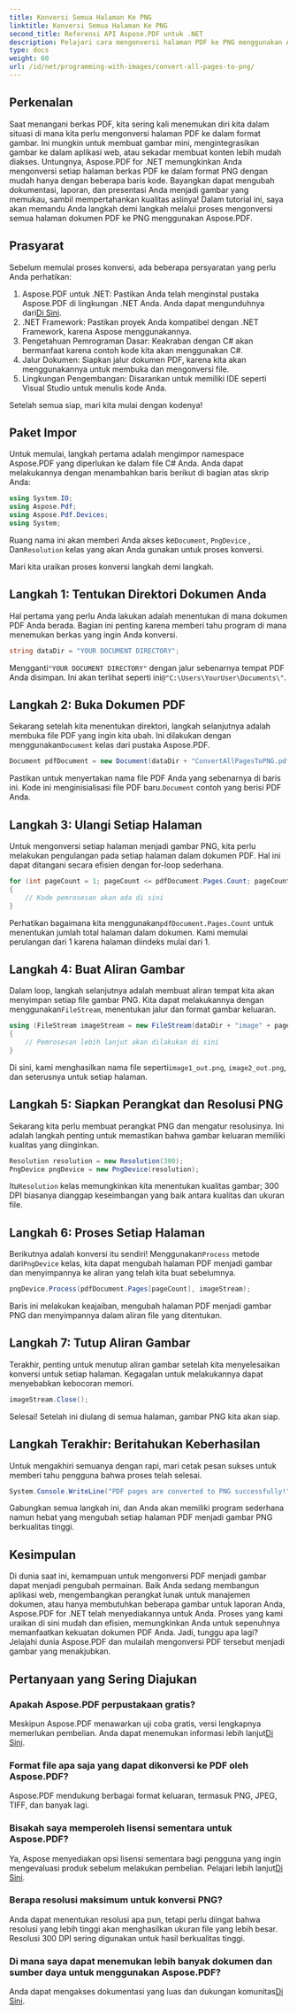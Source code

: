 ```yaml
---
title: Konversi Semua Halaman Ke PNG
linktitle: Konversi Semua Halaman Ke PNG
second_title: Referensi API Aspose.PDF untuk .NET
description: Pelajari cara mengonversi halaman PDF ke PNG menggunakan Aspose.PDF untuk .NET dengan panduan langkah demi langkah ini. Sempurna untuk pengembang dan penggemar.
type: docs
weight: 60
url: /id/net/programming-with-images/convert-all-pages-to-png/
---
```

## Perkenalan

Saat menangani berkas PDF, kita sering kali menemukan diri kita dalam situasi di mana kita perlu mengonversi halaman PDF ke dalam format gambar. Ini mungkin untuk membuat gambar mini, mengintegrasikan gambar ke dalam aplikasi web, atau sekadar membuat konten lebih mudah diakses. Untungnya, Aspose.PDF for .NET memungkinkan Anda mengonversi setiap halaman berkas PDF ke dalam format PNG dengan mudah hanya dengan beberapa baris kode. Bayangkan dapat mengubah dokumentasi, laporan, dan presentasi Anda menjadi gambar yang memukau, sambil mempertahankan kualitas aslinya! Dalam tutorial ini, saya akan memandu Anda langkah demi langkah melalui proses mengonversi semua halaman dokumen PDF ke PNG menggunakan Aspose.PDF. 

## Prasyarat

Sebelum memulai proses konversi, ada beberapa persyaratan yang perlu Anda perhatikan:

1. Aspose.PDF untuk .NET: Pastikan Anda telah menginstal pustaka Aspose.PDF di lingkungan .NET Anda. Anda dapat mengunduhnya dari[Di Sini](https://releases.aspose.com/pdf/net/).
2. .NET Framework: Pastikan proyek Anda kompatibel dengan .NET Framework, karena Aspose menggunakannya.
3. Pengetahuan Pemrograman Dasar: Keakraban dengan C# akan bermanfaat karena contoh kode kita akan menggunakan C#.
4. Jalur Dokumen: Siapkan jalur dokumen PDF, karena kita akan menggunakannya untuk membuka dan mengonversi file.
5. Lingkungan Pengembangan: Disarankan untuk memiliki IDE seperti Visual Studio untuk menulis kode Anda. 

Setelah semua siap, mari kita mulai dengan kodenya!

## Paket Impor

Untuk memulai, langkah pertama adalah mengimpor namespace Aspose.PDF yang diperlukan ke dalam file C# Anda. Anda dapat melakukannya dengan menambahkan baris berikut di bagian atas skrip Anda:

```csharp
using System.IO;
using Aspose.Pdf;
using Aspose.Pdf.Devices;
using System;
```

 Ruang nama ini akan memberi Anda akses ke`Document`, `PngDevice` , Dan`Resolution` kelas yang akan Anda gunakan untuk proses konversi.

Mari kita uraikan proses konversi langkah demi langkah.

## Langkah 1: Tentukan Direktori Dokumen Anda

Hal pertama yang perlu Anda lakukan adalah menentukan di mana dokumen PDF Anda berada. Bagian ini penting karena memberi tahu program di mana menemukan berkas yang ingin Anda konversi.

```csharp
string dataDir = "YOUR DOCUMENT DIRECTORY";
```

 Mengganti`"YOUR DOCUMENT DIRECTORY"` dengan jalur sebenarnya tempat PDF Anda disimpan. Ini akan terlihat seperti ini`@"C:\Users\YourUser\Documents\"`.

## Langkah 2: Buka Dokumen PDF

 Sekarang setelah kita menentukan direktori, langkah selanjutnya adalah membuka file PDF yang ingin kita ubah. Ini dilakukan dengan menggunakan`Document` kelas dari pustaka Aspose.PDF.

```csharp
Document pdfDocument = new Document(dataDir + "ConvertAllPagesToPNG.pdf");
```

 Pastikan untuk menyertakan nama file PDF Anda yang sebenarnya di baris ini. Kode ini menginisialisasi file PDF baru.`Document` contoh yang berisi PDF Anda.

## Langkah 3: Ulangi Setiap Halaman

Untuk mengonversi setiap halaman menjadi gambar PNG, kita perlu melakukan pengulangan pada setiap halaman dalam dokumen PDF. Hal ini dapat ditangani secara efisien dengan for-loop sederhana.

```csharp
for (int pageCount = 1; pageCount <= pdfDocument.Pages.Count; pageCount++)
{
    // Kode pemrosesan akan ada di sini
}
```

 Perhatikan bagaimana kita menggunakan`pdfDocument.Pages.Count` untuk menentukan jumlah total halaman dalam dokumen. Kami memulai perulangan dari 1 karena halaman diindeks mulai dari 1.

## Langkah 4: Buat Aliran Gambar

Dalam loop, langkah selanjutnya adalah membuat aliran tempat kita akan menyimpan setiap file gambar PNG. Kita dapat melakukannya dengan menggunakan`FileStream`, menentukan jalur dan format gambar keluaran.

```csharp
using (FileStream imageStream = new FileStream(dataDir + "image" + pageCount + "_out.png", FileMode.Create))
{
    // Pemrosesan lebih lanjut akan dilakukan di sini
}
```

 Di sini, kami menghasilkan nama file seperti`image1_out.png`, `image2_out.png`, dan seterusnya untuk setiap halaman.

## Langkah 5: Siapkan Perangkat dan Resolusi PNG

Sekarang kita perlu membuat perangkat PNG dan mengatur resolusinya. Ini adalah langkah penting untuk memastikan bahwa gambar keluaran memiliki kualitas yang diinginkan.

```csharp
Resolution resolution = new Resolution(300);
PngDevice pngDevice = new PngDevice(resolution);
```

 Itu`Resolution` kelas memungkinkan kita menentukan kualitas gambar; 300 DPI biasanya dianggap keseimbangan yang baik antara kualitas dan ukuran file.

## Langkah 6: Proses Setiap Halaman

 Berikutnya adalah konversi itu sendiri! Menggunakan`Process` metode dari`PngDevice` kelas, kita dapat mengubah halaman PDF menjadi gambar dan menyimpannya ke aliran yang telah kita buat sebelumnya.

```csharp
pngDevice.Process(pdfDocument.Pages[pageCount], imageStream);
```

Baris ini melakukan keajaiban, mengubah halaman PDF menjadi gambar PNG dan menyimpannya dalam aliran file yang ditentukan.

## Langkah 7: Tutup Aliran Gambar

Terakhir, penting untuk menutup aliran gambar setelah kita menyelesaikan konversi untuk setiap halaman. Kegagalan untuk melakukannya dapat menyebabkan kebocoran memori.

```csharp
imageStream.Close();
```

Selesai! Setelah ini diulang di semua halaman, gambar PNG kita akan siap.

## Langkah Terakhir: Beritahukan Keberhasilan

Untuk mengakhiri semuanya dengan rapi, mari cetak pesan sukses untuk memberi tahu pengguna bahwa proses telah selesai.

```csharp
System.Console.WriteLine("PDF pages are converted to PNG successfully!");
```

Gabungkan semua langkah ini, dan Anda akan memiliki program sederhana namun hebat yang mengubah setiap halaman PDF menjadi gambar PNG berkualitas tinggi.

## Kesimpulan

Di dunia saat ini, kemampuan untuk mengonversi PDF menjadi gambar dapat menjadi pengubah permainan. Baik Anda sedang membangun aplikasi web, mengembangkan perangkat lunak untuk manajemen dokumen, atau hanya membutuhkan beberapa gambar untuk laporan Anda, Aspose.PDF for .NET telah menyediakannya untuk Anda. Proses yang kami uraikan di sini mudah dan efisien, memungkinkan Anda untuk sepenuhnya memanfaatkan kekuatan dokumen PDF Anda. Jadi, tunggu apa lagi? Jelajahi dunia Aspose.PDF dan mulailah mengonversi PDF tersebut menjadi gambar yang menakjubkan.

## Pertanyaan yang Sering Diajukan

### Apakah Aspose.PDF perpustakaan gratis?
 Meskipun Aspose.PDF menawarkan uji coba gratis, versi lengkapnya memerlukan pembelian. Anda dapat menemukan informasi lebih lanjut[Di Sini](https://purchase.aspose.com/buy).

### Format file apa saja yang dapat dikonversi ke PDF oleh Aspose.PDF?
Aspose.PDF mendukung berbagai format keluaran, termasuk PNG, JPEG, TIFF, dan banyak lagi.

### Bisakah saya memperoleh lisensi sementara untuk Aspose.PDF?
 Ya, Aspose menyediakan opsi lisensi sementara bagi pengguna yang ingin mengevaluasi produk sebelum melakukan pembelian. Pelajari lebih lanjut[Di Sini](https://purchase.aspose.com/temporary-license/).

### Berapa resolusi maksimum untuk konversi PNG?
Anda dapat menentukan resolusi apa pun, tetapi perlu diingat bahwa resolusi yang lebih tinggi akan menghasilkan ukuran file yang lebih besar. Resolusi 300 DPI sering digunakan untuk hasil berkualitas tinggi.

### Di mana saya dapat menemukan lebih banyak dokumen dan sumber daya untuk menggunakan Aspose.PDF?
 Anda dapat mengakses dokumentasi yang luas dan dukungan komunitas[Di Sini](https://reference.aspose.com/pdf/net/).